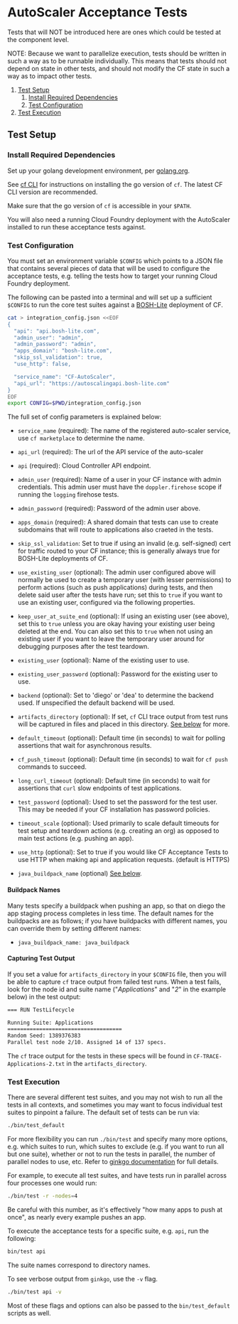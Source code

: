 # AutoScaler Acceptance Tests

Tests that will NOT be introduced here are ones which could be tested at the component level.

NOTE: Because we want to parallelize execution, tests should be written in such a way as to be runnable individually. This means that tests should not depend on state in other tests,
and should not modify the CF state in such a way as to impact other tests.

1. [Test Setup](#test-setup)
    1. [Install Required Dependencies](#install-required-dependencies)
    1. [Test Configuration](#test-configuration)
1. [Test Execution](#test-execution)

## Test Setup

### Install Required Dependencies

Set up your golang development environment, per [golang.org](http://golang.org/doc/install).

See [cf CLI](https://github.com/cloudfoundry/cli) for instructions on installing the go version of `cf`. The latest CF CLI version are recommended.

Make sure that the go version of `cf` is accessible in your `$PATH`.

You will also need a running Cloud Foundry deployment with the AutoScaler installed to run these acceptance tests against.

### Test Configuration

You must set an environment variable `$CONFIG` which points to a JSON file that contains several pieces of data that will be used to configure the acceptance tests, e.g. telling the tests how to target your running Cloud Foundry deployment.

The following can be pasted into a terminal and will set up a sufficient `$CONFIG` to run the core test suites against a [BOSH-Lite](https://github.com/cloudfoundry/bosh-lite) deployment of CF.

```bash
cat > integration_config.json <<EOF
{
  "api": "api.bosh-lite.com",
  "admin_user": "admin",
  "admin_password": "admin",
  "apps_domain": "bosh-lite.com",
  "skip_ssl_validation": true,
  "use_http": false,

  "service_name": "CF-AutoScaler",
  "api_url": "https://autoscalingapi.bosh-lite.com"
}
EOF
export CONFIG=$PWD/integration_config.json
```

The full set of config parameters is explained below:

* `service_name` (required): The name of the registered auto-scaler service, use `cf marketplace` to determine the name.
* `api_url` (required): The url of the API service of the auto-scaler

* `api` (required): Cloud Controller API endpoint.
* `admin_user` (required): Name of a user in your CF instance with admin credentials.  This admin user must have the `doppler.firehose` scope if running the `logging` firehose tests.
* `admin_password` (required): Password of the admin user above.
* `apps_domain` (required): A shared domain that tests can use to create subdomains that will route to applications also craeted in the tests.
* `skip_ssl_validation`: Set to true if using an invalid (e.g. self-signed) cert for traffic routed to your CF instance; this is generally always true for BOSH-Lite deployments of CF.
* `use_existing_user` (optional): The admin user configured above will normally be used to create a temporary user (with lesser permissions) to perform actions (such as push applications) during tests, and then delete said user after the tests have run; set this to `true` if you want to use an existing user, configured via the following properties.
* `keep_user_at_suite_end` (optional): If using an existing user (see above), set this to `true` unless you are okay having your existing user being deleted at the end. You can also set this to `true` when not using an existing user if you want to leave the temporary user around for debugging purposes after the test teardown.
* `existing_user` (optional): Name of the existing user to use.
* `existing_user_password` (optional): Password for the existing user to use.
* `backend` (optional): Set to 'diego' or 'dea' to determine the backend used. If unspecified the default backend will be used.
* `artifacts_directory` (optional): If set, `cf` CLI trace output from test runs will be captured in files and placed in this directory. [See below](#capturing-test-output) for more.
* `default_timeout` (optional): Default time (in seconds) to wait for polling assertions that wait for asynchronous results.
* `cf_push_timeout` (optional): Default time (in seconds) to wait for `cf push` commands to succeed.
* `long_curl_timeout` (optional): Default time (in seconds) to wait for assertions that `curl` slow endpoints of test applications.
* `test_password` (optional): Used to set the password for the test user. This may be needed if your CF installation has password policies.
* `timeout_scale` (optional): Used primarily to scale default timeouts for test setup and teardown actions (e.g. creating an org) as opposed to main test actions (e.g. pushing an app).
* `use_http` (optional): Set to true if you would like CF Acceptance Tests to use HTTP when making api and application requests. (default is HTTPS)

* `java_buildpack_name` (optional) [See below](#buildpack-names).

#### Buildpack Names
Many tests specify a buildpack when pushing an app, so that on diego the app staging process completes in less time. The default names for the buildpacks are as follows; if you have buildpacks with different names, you can override them by setting different names:

* `java_buildpack_name: java_buildpack`

#### Capturing Test Output
If you set a value for `artifacts_directory` in your `$CONFIG` file, then you will be able to capture `cf` trace output from failed test runs.  When a test fails, look for the node id and suite name ("*Applications*" and "*2*" in the example below) in the test output:

```bash
=== RUN TestLifecycle

Running Suite: Applications
====================================
Random Seed: 1389376383
Parallel test node 2/10. Assigned 14 of 137 specs.
```

The `cf` trace output for the tests in these specs will be found in `CF-TRACE-Applications-2.txt` in the `artifacts_directory`.

### Test Execution

There are several different test suites, and you may not wish to run all the tests in all contexts, and sometimes you may want to focus individual test suites to pinpoint a failure.  The default set of tests can be run via:

```bash
./bin/test_default
```

For more flexibility you can run `./bin/test` and specify many more options, e.g. which suites to run, which suites to exclude (e.g. if you want to run all but one suite), whether or not to run the tests in parallel, the number of parallel nodes to use, etc.  Refer to [ginkgo documentation](http://onsi.github.io/ginkgo/) for full details.  

For example, to execute all test suites, and have tests run in parallel across four processes one would run:

```bash
./bin/test -r -nodes=4
```

Be careful with this number, as it's effectively "how many apps to push at once", as nearly every example pushes an app.

To execute the acceptance tests for a specific suite, e.g. `api`, run the following:

```bash
bin/test api
```

The suite names correspond to directory names.

To see verbose output from `ginkgo`, use the `-v` flag.

```bash
./bin/test api -v
```

Most of these flags and options can also be passed to the `bin/test_default` scripts as well.
